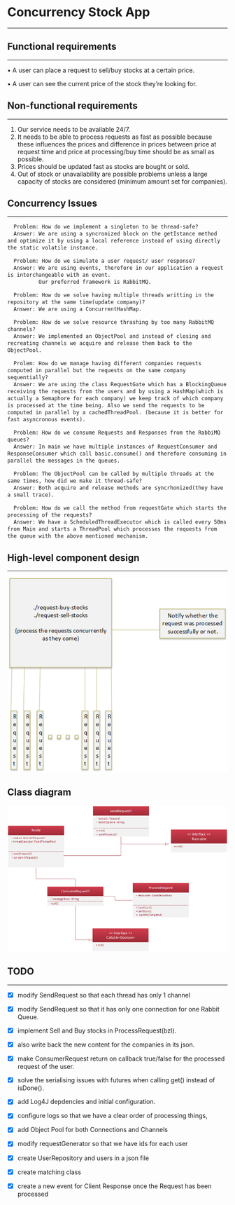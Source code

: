 # Concurrency Stock App

-----------------

## **Functional requirements**

------------

•	A user can place a request to sell/buy stocks at a certain price. 

•	A user can see the current price of the stock they’re looking for.

## **Non-functional requirements**

------------


1.	Our service needs to be available 24/7.
2.	It needs to be able to process requests as fast as possible because these influences the prices and difference in prices between price at request time and price at processing/buy time should be as small as possible.
3.	Prices should be updated fast as stocks are bought or sold.
4.	Out of stock or unavailability are possible problems unless a large capacity of stocks are considered (minimum amount set for companies).


## **Concurrency Issues** 

----------------------


```
  Problem: How do we implement a singleton to be thread-safe?
  Answer: We are using a syncronized block on the getIstance method and optimize it by using a local reference instead of using directly the static volatile instance.
```

```
  Problem: How do we simulate a user request/ user response?
  Answer: We are using events, therefore in our application a request is interchangeable with an event. 
          Our preferred framework is RabbitMQ.
```

```
  Problem: How do we solve having multiple threads writting in the repository at the same time(update company)?
  Answer: We are using a ConcurrentHashMap.
```

```
  Problem: How do we solve resource thrashing by too many RabbitMQ channels?
  Answer: We implemented an ObjectPool and instead of closing and recreating channels we acquire and release them back to the ObjectPool.
```
```
  Prolem: How do we manage having different companies requests computed in parallel but the requests on the same company sequentially?
  Answer: We are using the class RequestGate which has a BlockingQueue receiving the requests from the users and by using a HashMap(which is actually a Semaphore for each company) we keep track of which company is processed at the time being. Also we send the requests to be computed in parallel by a cachedThreadPool. (because it is better for fast asyncronous events).
```

```
  Problem: How do we consume Requests and Responses from the RabbiMQ queues?
  Answer: In main we have multiple instances of RequestConsumer and ResponseConsumer which call basic.consume() and therefore consuming in parallel the messages in the queues.
```

```
  Problem: The ObjectPool can be called by multiple threads at the same times, how did we make it thread-safe?
  Answer: Both acquire and release methods are syncrhonized(they have a small trace).
```

```
  Problem: How do we call the method from requestGate which starts the processing of the requests?
  Answer: We have a ScheduledThreadExecutor which is called every 50ms from Main and starts a ThreadPool which processes the requests from the queue with the above mentioned mechanism.
```

## **High-level component design** 

-------------------------------

![Architecture](docs/High-level-arch.png)


## **Class diagram**

![ClassDiagram](docs/ArchitectureUML.png)


## TODO

-------------


- [x] modify SendRequest so that each thread has only 1 channel 
- [x] modify SendRequest so that it has only one connection for one Rabbit Queue.
- [x] implement Sell and Buy stocks in ProcessRequest(bzl).
- [x] also write back the new content for the companies in its json.
- [x] make ConsumerRequest return on callback true/false for the processed request of the user.
- [x] solve the serialising issues with futures when calling get() instead of isDone().
- [x] add Log4J depdencies and initial configuration.
- [x] configure logs so that we have a clear order of processing things,
- [x] add Object Pool for both Connections and Channels
- [x] modify requestGenerator so that we have ids for each user
- [x] create UserRepository and users in a json file
- [x] create matching class
- [x] create a new event for Client Response once the Request has been processed


